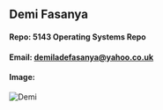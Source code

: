 ## Demi Fasanya
#### Repo: 5143 Operating Systems Repo
#### Email: demiladefasanya@yahoo.co.uk
#### Image:
![Demi](https://avatars1.githubusercontent.com/u/2295501?s=460&v=4)
